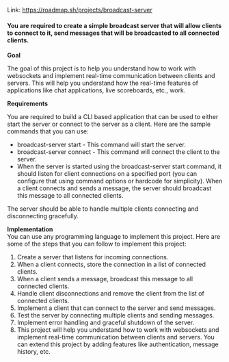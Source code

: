 Link: https://roadmap.sh/projects/broadcast-server

#### You are required to create a simple broadcast server that will allow clients to connect to it, send messages that will be broadcasted to all connected clients.

**Goal**

The goal of this project is to help you understand how to work with websockets and implement real-time communication between clients and servers. This will help you understand how the real-time features of applications like chat applications, live scoreboards, etc., work.

**Requirements**

You are required to build a CLI based application that can be used to either start the server or connect to the server as a client. Here are the sample commands that you can use:

- broadcast-server start - This command will start the server. <br/>
- broadcast-server connect - This command will connect the client to the server. <br/>
- When the server is started using the broadcast-server start command, it should listen for client connections on a specified port (you can configure that using command options or hardcode for simplicity). When a client connects and sends a message, the server should broadcast this message to all connected clients. <br/>

The server should be able to handle multiple clients connecting and disconnecting gracefully.

**Implementation** <br>
You can use any programming language to implement this project. Here are some of the steps that you can follow to implement this project:

1. Create a server that listens for incoming connections.
2. When a client connects, store the connection in a list of connected clients.
3. When a client sends a message, broadcast this message to all connected clients.
4. Handle client disconnections and remove the client from the list of connected clients.
5. Implement a client that can connect to the server and send messages.
6. Test the server by connecting multiple clients and sending messages.
7. Implement error handling and graceful shutdown of the server.
8. This project will help you understand how to work with websockets and implement real-time communication between clients and servers. You can extend this project by adding features like authentication, message history, etc.